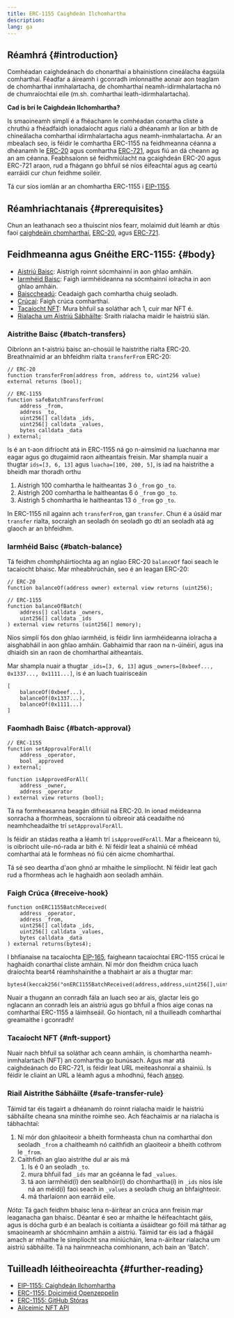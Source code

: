 ```yaml
---
title: ERC-1155 Caighdeán Ilchomhartha
description:
lang: ga
---
```


## Réamhrá {#introduction}

Comhéadan caighdeánach do chonarthaí a bhainistíonn cineálacha éagsúla comharthaí. Féadfar a áireamh i gconradh imlonnaithe aonair aon teaglam de chomharthaí inmhalartacha, de chomharthaí neamh-idirmhalartacha nó de chumraíochtaí eile (m.sh. comharthaí leath-idirmhalartacha).

**Cad is brí le Caighdeán Ilchomhartha?**

Is smaoineamh simplí é a fhéachann le comhéadan conartha cliste a chruthú a fhéadfaidh ionadaíocht agus rialú a dhéanamh ar líon ar bith de chineálacha comharthaí idirmhalartacha agus neamh-inmhalartacha. Ar an mbealach seo, is féidir le comhartha ERC-1155 na feidhmeanna céanna a dhéanamh le [ERC-20](/developers/docs/standards/tokens/erc-20/) agus comhartha [ERC-721](/developers/docs/standards/tokens/erc-721/), agus fiú an dá cheann ag an am céanna. Feabhsaíonn sé feidhmiúlacht na gcaighdeán ERC-20 agus ERC-721 araon, rud a fhágann go bhfuil sé níos éifeachtaí agus ag ceartú earráidí cur chun feidhme soiléir.

Tá cur síos iomlán ar an chomhartha ERC-1155 i [EIP-1155](https://eips.ethereum.org/EIPS/eip-1155).

## Réamhriachtanais {#prerequisites}

Chun an leathanach seo a thuiscint níos fearr, molaimid duit léamh ar dtús faoi [caighdeáin chomharthaí](/developers/docs/standards/tokens/), [ERC-20](/developers/docs/standards/tokens/erc-20/), agus [ERC-721](/developers/docs/standards/tokens/erc-721/).

## Feidhmeanna agus Gnéithe ERC-1155: {#body}

- [Aistriú Baisc](#batch_transfers): Aistrigh roinnt sócmhainní in aon ghlao amháin.
- [Iarmhéid Baisc](#batch_balance): Faigh iarmhéideanna na sócmhainní iolracha in aon ghlao amháin.
- [Baisccheadú](#batch_approval): Ceadaigh gach comhartha chuig seoladh.
- [Crúcaí](#receive_hook): Faigh crúca comharthaí.
- [Tacaíocht NFT](#nft_support): Mura bhfuil sa soláthar ach 1, cuir mar NFT é.
- [Rialacha um Aistriú Sábháilte](#safe_transfer_rule): Sraith rialacha maidir le haistriú slán.

### Aistrithe Baisc {#batch-transfers}

Oibríonn an t-aistriú baisc an-chosúil le haistrithe rialta ERC-20. Breathnaímid ar an bhfeidhm rialta `transferFrom` ERC-20:

```solidity
// ERC-20
function transferFrom(address from, address to, uint256 value) external returns (bool);

// ERC-1155
function safeBatchTransferFrom(
    address _from,
    address _to,
    uint256[] calldata _ids,
    uint256[] calldata _values,
    bytes calldata _data
) external;
```

Is é an t-aon difríocht atá in ERC-1155 ná go n-aimsímid na luachanna mar eagar agus go dtugaimid raon aitheantais freisin. Mar shampla nuair a thugtar `ids=[3, 6, 13]` agus `luacha=[100, 200, 5]`, is iad na haistrithe a bheidh mar thoradh orthu

1. Aistrigh 100 comhartha le haitheantas 3 ó `_from` go `_to`.
2. Aistrigh 200 comhartha le haitheantas 6 ó `_from` go `_to`.
3. Aistrigh 5 chomhartha le haitheantas 13 ó `_from` go `_to`.

In ERC-1155 níl againn ach `transferFrom`, gan `transfer`. Chun é a úsáid mar `transfer` rialta, socraigh an seoladh ón seoladh go dtí an seoladh atá ag glaoch ar an bhfeidhm.

### Iarmhéid Baisc {#batch-balance}

Tá feidhm chomhpháirtíochta ag an nglao ERC-20 `balanceOf` faoi seach le tacaíocht bhaisc. Mar mheabhrúchán, seo é an leagan ERC-20:

```solidity
// ERC-20
function balanceOf(address owner) external view returns (uint256);

// ERC-1155
function balanceOfBatch(
    address[] calldata _owners,
    uint256[] calldata _ids
) external view returns (uint256[] memory);
```

Níos simplí fós don ghlao iarmhéid, is féidir linn iarmhéideanna iolracha a aisghabháil in aon ghlao amháin. Gabhaimid thar raon na n-úinéirí, agus ina dhiaidh sin an raon de chomharthaí aitheantais.

Mar shampla nuair a thugtar `_ids=[3, 6, 13]` agus `_owners=[0xbeef..., 0x1337..., 0x1111...]`, is é an luach tuairisceáin

```solidity
[
    balanceOf(0xbeef...),
    balanceOf(0x1337...),
    balanceOf(0x1111...)
]
```

### Faomhadh Baisc {#batch-approval}

```solidity
// ERC-1155
function setApprovalForAll(
    address _operator,
    bool _approved
) external;

function isApprovedForAll(
    address _owner,
    address _operator
) external view returns (bool);
```

Tá na formheasanna beagán difriúil ná ERC-20. In ionad méideanna sonracha a fhormheas, socraíonn tú oibreoir atá ceadaithe nó neamhcheadaithe trí `setApprovalForAll`.

Is féidir an stádas reatha a léamh trí `isApprovedForAll`. Mar a fheiceann tú, is oibríocht uile-nó-rada ar bith é. Ní féidir leat a shainiú cé mhéad comharthaí atá le formheas nó fiú cén aicme chomharthaí.

Tá sé seo deartha d'aon ghnó ar mhaithe le simplíocht. Ní féidir leat gach rud a fhormheas ach le haghaidh aon seoladh amháin.

### Faigh Crúca {#receive-hook}

```solidity
function onERC1155BatchReceived(
    address _operator,
    address _from,
    uint256[] calldata _ids,
    uint256[] calldata _values,
    bytes calldata _data
) external returns(bytes4);
```

I bhfianaise na tacaíochta [EIP-165](https://eips.ethereum.org/EIPS/eip-165), faigheann tacaíochtaí ERC-1155 crúcaí le haghaidh conarthaí cliste amháin. Ní mór don fheidhm crúca luach draíochta beart4 réamhshainithe a thabhairt ar ais a thugtar mar:

```solidity
bytes4(keccak256("onERC1155BatchReceived(address,address,uint256[],uint256[],bytes)"))
```

Nuair a thugann an conradh fála an luach seo ar ais, glactar leis go nglacann an conradh leis an aistriú agus go bhfuil a fhios aige conas na comharthaí ERC-1155 a láimhseáil. Go hiontach, níl a thuilleadh comharthaí greamaithe i gconradh!

### Tacaíocht NFT {#nft-support}

Nuair nach bhfuil sa soláthar ach ceann amháin, is chomhartha neamh-inmhalartach (NFT) an comhartha go bunúsach. Agus mar atá caighdeánach do ERC-721, is féidir leat URL meiteashonraí a shainiú. Is féidir le cliaint an URL a léamh agus a mhodhnú, féach [anseo](https://eips.ethereum.org/EIPS/eip-1155#metadata).

### Riail Aistrithe Sábháilte {#safe-transfer-rule}

Táimid tar éis tagairt a dhéanamh do roinnt rialacha maidir le haistriú sábháilte cheana sna mínithe roimhe seo. Ach féachaimis ar na rialacha is tábhachtaí:

1. Ní mór don ghlaoiteoir a bheith formheasta chun na comharthaí don seoladh `_from` a chaitheamh nó caithfidh an glaoiteoir a bheith cothrom le `_from`.
2. Caithfidh an glao aistrithe dul ar ais má
   1. Is é 0 an seoladh `_to`.
   2. mura bhfuil fad `_ids` mar an gcéanna le fad `_values`.
   3. tá aon iarmhéid(í) den sealbhóir(í) do chomhartha(í) in `_ids` níos ísle ná an méid(í) faoi seach in `_values` a seoladh chuig an bhfaighteoir.
   4. má tharlaíonn aon earráid eile.

_Nóta_: Tá gach feidhm bhaisc lena n-áirítear an crúca ann freisin mar leaganacha gan bhaisc. Déantar é seo ar mhaithe le héifeachtacht gáis, agus is dócha gurb é an bealach is coitianta a úsáidtear go fóill má táthar ag smaoineamh ar shócmhainn amháin a aistriú. Táimid tar éis iad a fhágáil amach ar mhaithe le simplíocht sna míniúcháin, lena n-áirítear rialacha um aistriú sábháilte. Tá na hainmneacha comhionann, ach bain an 'Batch'.

## Tuilleadh léitheoireachta {#further-reading}

- [EIP-1155: Caighdeán Ilchomhartha](https://eips.ethereum.org/EIPS/eip-1155)
- [ERC-1155: Doiciméid Openzeppelin](https://docs.openzeppelin.com/contracts/5.x/erc1155)
- [ERC-1155: GitHub Stóras](https://github.com/enjin/erc-1155)
- [Ailceimic NFT API](https://docs.alchemy.com/alchemy/enhanced-apis/nft-api)
